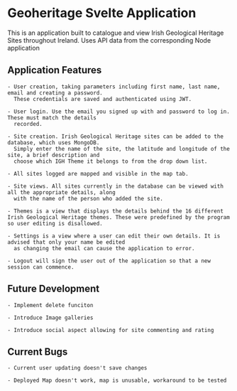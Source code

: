 # Geoheritage Svelte Application

This is an application built to catalogue and view Irish Geological Heritage Sites throughout Ireland. Uses API data from the corresponding Node application

## Application Features

    - User creation, taking parameters including first name, last name, email and creating a password.
      These credentials are saved and authenticated using JWT.
    
    - User login. Use the email you signed up with and password to log in. These must match the details
      recorded.
    
    - Site creation. Irish Geological Heritage sites can be added to the database, which uses MongoDB.
      Simply enter the name of the site, the latitude and longitude of the site, a brief description and
      choose which IGH Theme it belongs to from the drop down list.

    - All sites logged are mapped and visible in the map tab.
      
    - Site views. All sites currently in the database can be viewed with all the appropriate details, along
      with the name of the person who added the site.

    - Themes is a view that displays the details behind the 16 different Irish Geological Heritage themes. These were predefined by the program so user editing is disallowed.

    - Settings is a view where a user can edit their own details. It is advised that only your name be edited
      as changing the email can cause the application to error.

    - Logout will sign the user out of the application so that a new session can commence.

## Future Development

    - Implement delete funciton

    - Introduce Image galleries

    - Introduce social aspect allowing for site commenting and rating

## Current Bugs

    - Current user updating doesn't save changes

    - Deployed Map doesn't work, map is unusable, workaround to be tested